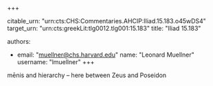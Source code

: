 +++


citable_urn: "urn:cts:CHS:Commentaries.AHCIP:Iliad.15.183.o45wDS4"
target_urn: "urn:cts:greekLit:tlg0012.tlg001:15.183"
title: "Iliad 15.183"

authors:
- email: "muellner@chs.harvard.edu"
  name: "Leonard Muellner"
  username: "lmuellner"
+++

<p>mēnis and hierarchy – here between Zeus and Poseidon</p>